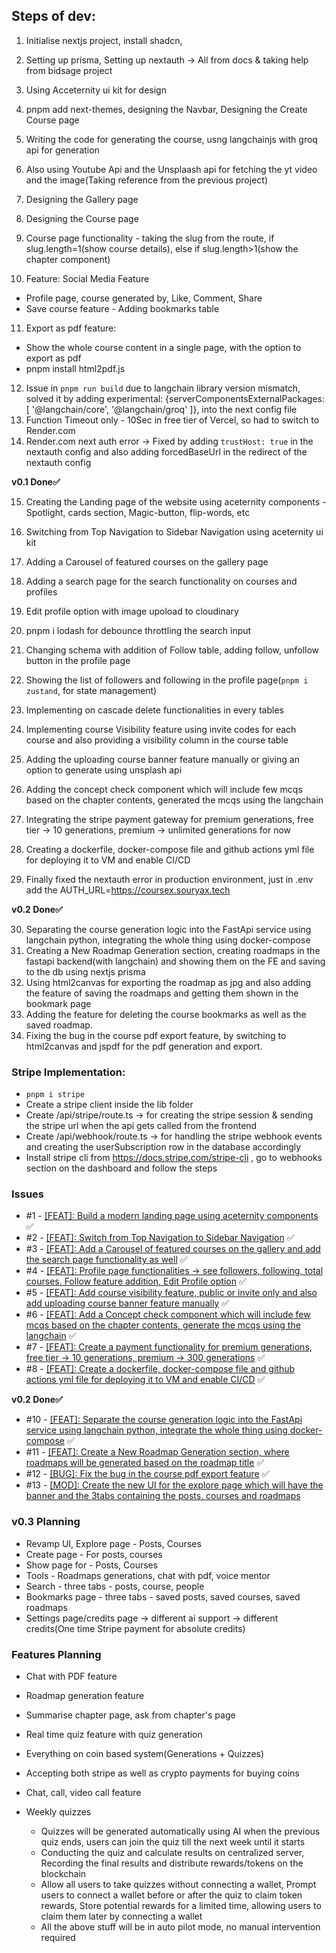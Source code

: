 ## Steps of dev:
1. Initialise nextjs project, install shadcn, 
2. Setting up prisma, Setting up nextauth -> All from docs & taking help from bidsage project
3. Using Acceternity ui kit for design
4. pnpm add next-themes, designing the Navbar, Designing the Create Course page
5. Writing the code for generating the course, usng langchainjs with groq api for generation
6. Also using Youtube Api and the Unsplaash api for fetching the yt video and the image(Taking reference from the previous project)
7. Designing the Gallery page
8. Designing the Course page
9. Course page functionality - taking the slug from the route, if slug.length=1(show course details), else if slug.length>1(show the chapter component)

10. Feature: Social Media Feature
- Profile page, course generated by, Like, Comment, Share
- Save course feature - Adding bookmarks table

11. Export as pdf feature:
- Show the whole course content in a single page, with the option to export as pdf
- pnpm install html2pdf.js

12. Issue in `pnpm run build` due to langchain library version mismatch, solved it by adding experimental: {serverComponentsExternalPackages: [ '@langchain/core', '@langchain/groq' ]}, into the next config file
13. Function Timeout only - 10Sec in free tier of Vercel, so had to switch to Render.com
14. Render.com next auth error -> Fixed by adding `trustHost: true` in the nextauth config and also adding forcedBaseUrl in the redirect of the nextauth config

**v0.1 Done✅**

15. Creating the Landing page of the website using aceternity components - Spotlight, cards section, Magic-button, flip-words, etc
16. Switching from Top Navigation to Sidebar Navigation using aceternity ui kit
17. Adding a Carousel of featured courses on the gallery page
18. Adding a search page for the search functionality on courses and profiles
19. Edit profile option with image upoload to cloudinary
20. pnpm i lodash for debounce throttling the search input

21. Changing schema with addition of Follow table, adding follow, unfollow button in the profile page
22. Showing the list of followers and following in the profile page(`pnpm i zustand`, for state management)
23. Implementing on cascade delete functionalities in every tables
24. Implementing course Visibility feature using invite codes for each course and also providing a visibility column in the course table
25. Adding the uploading course banner feature manually or giving an option to generate using unsplash api
26. Adding the concept check component which will include few mcqs based on the chapter contents, generated the mcqs using the langchain
27. Integrating the stripe payment gateway for premium generations, free tier -> 10 generations, premium -> unlimited generations for now
28. Creating a dockerfile, docker-compose file and github actions yml file for deploying it to VM and enable CI/CD
29. Finally fixed the nextauth error in production environment, just in .env add the AUTH_URL=https://coursex.souryax.tech

**v0.2 Done✅**

30. Separating the course generation logic into the FastApi service using langchain python, integrating the whole thing using docker-compose
31. Creating a New Roadmap Generation section, creating roadmaps in the fastapi backend(with langchain) and showing them on the FE and saving to the db using nextjs prisma
32. Using html2canvas for exporting the roadmap as jpg and also adding the feature of saving the roadmaps and getting them shown in the bookmark page
33. Adding the feature for deleting the course bookmarks as well as the saved roadmap.
34. Fixing the bug in the course pdf export feature, by switching to html2canvas and jspdf for the pdf generation and export.




### Stripe Implementation:
- `pnpm i stripe`
- Create a stripe client inside the lib folder
- Create /api/stripe/route.ts -> for creating the stripe session & sending the stripe url when the api gets called from the frontend
- Create /api/webhook/route.ts -> for handling the stripe webhook events and creating the userSubscription row in the database accordingly
-  Install stripe cli from https://docs.stripe.com/stripe-cli , go to webhooks section on the dashboard and follow the steps






### Issues
- #1 - [[FEAT]: Build a modern landing page using aceternity components](https://github.com/debsouryadatta/CourseX/issues/1) ✅
- #2 - [[FEAT]: Switch from Top Navigation to Sidebar Navigation](https://github.com/debsouryadatta/CourseX/issues/2) ✅
- #3 - [[FEAT]: Add a Carousel of featured courses on the gallery and add the search page functionality as well](https://github.com/debsouryadatta/CourseX/issues/3) ✅
- #4 - [[FEAT]: Profile page functionalities -> see followers, following, total courses. Follow feature addition, Edit Profile option](https://github.com/debsouryadatta/CourseX/issues/4) ✅
- #5 - [[FEAT]: Add course visibility feature, public or invite only and also add uploading course banner feature manually](https://github.com/debsouryadatta/CourseX/issues/5) ✅
- #6 - [[FEAT]: Add a Concept check component which will include few mcqs based on the chapter contents, generate the mcqs using the langchain](https://github.com/debsouryadatta/CourseX/issues/6) ✅
- #7 - [[FEAT]: Create a payment functionality for premium generations, free tier -> 10 generations, premium -> 300 generations](https://github.com/debsouryadatta/CourseX/issues/7) ✅
- #8 - [[FEAT]: Create a dockerfile, docker-compose file and github actions yml file for deploying it to VM and enable CI/CD](https://github.com/debsouryadatta/CourseX/issues/8) ✅ 

**v0.2 Done✅**

- #10 - [[FEAT]: Separate the course generation logic into the FastApi service using langchain python, integrate the whole thing using docker-compose](https://github.com/debsouryadatta/CourseX/issues/10) ✅
- #11 - [[FEAT]: Create a New Roadmap Generation section, where roadmaps will be generated based on the roadmap title](https://github.com/debsouryadatta/CourseX/issues/11) ✅
- #12 - [[BUG]: Fix the bug in the course pdf export feature](https://github.com/debsouryadatta/CourseX/issues/12) ✅
- #13 - [[MOD]: Create the new UI for the explore page which will have the banner and the 3tabs containing the posts, courses and roadmaps](https://github.com/debsouryadatta/CourseX/issues/13)





### v0.3 Planning
- Revamp UI, Explore page - Posts, Courses
- Create page - For posts, courses
- Show page for - Posts, Courses
- Tools - Roadmaps generations, chat with pdf, voice mentor
- Search - three tabs - posts, course, people
- Bookmarks page - three tabs - saved posts, saved courses, saved roadmaps
- Settings page/credits page -> different ai support -> different credits(One time Stripe payment for absolute credits)


### Features Planning
- Chat with PDF feature
- Roadmap generation feature
- Summarise chapter page, ask from chapter's page
- Real time quiz feature with quiz generation
- Everything on coin based system(Generations + Quizzes)
- Accepting both stripe as well as crypto payments for buying coins
- Chat, call, video call feature



- Weekly quizzes 
    - Quizzes will be generated automatically using AI when the previous quiz ends, users can join the quiz till the next week until it starts
    - Conducting the quiz and calculate results on centralized server, Recording the final results and distribute rewards/tokens on the blockchain
    - Allow all users to take quizzes without connecting a wallet, Prompt users to connect a wallet before or after the quiz to claim token rewards, Store potential rewards for a limited time, allowing users to claim them later by connecting a wallet
    - All the above stuff will be in auto pilot mode, no manual intervention required
  



